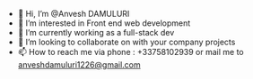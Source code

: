 - 👋 Hi, I’m @Anvesh DAMULURI
- 👀 I’m interested in Front end web development
- 🌱 I’m currently working as a full-stack dev
- 💞️ I’m looking to collaborate on with your company projects
- 📫 How to reach me via phone : +33758102939 or mail me to anveshdamuluri1226@gmail.com

<!---
anveshdamulur/anveshdamulur is a ✨ special ✨ repository because its `README.md` (this file) appears on your GitHub profile.
You can click the Preview link to take a look at your changes.
--->
